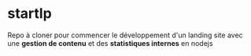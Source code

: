 # startlp

Repo à cloner pour commencer le développement d'un landing site avec une **gestion de contenu** et des **statistiques internes** en nodejs
